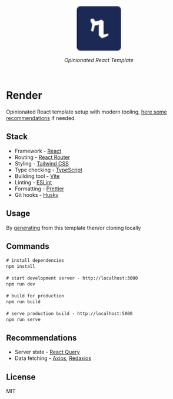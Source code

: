 <br>
<p align="center">
  <a href="https://rendertemplate.vercel.app" target="_blank" rel="noopener noreferrer">
    <img src="./src/assets/icons/logo.svg" alt="Render · Opinionated React Template" width="120"/>
  </a>
</p>
<p align="center"><em>Opinionated React Template</em></p>
<br>

# Render

Opinionated React template setup with modern tooling, [here some recommendations](#recommendations) if needed.

## Stack

- Framework - [React](https://reactjs.org)
- Routing - [React Router](https://reactrouter.com/web)
- Styling - [Tailwind CSS](https://tailwindcss.com)
- Type checking - [TypeScript](https://www.typescriptlang.org)
- Building tool - [Vite](https://vitejs.dev)
- Linting - [ESLint](https://eslint.org)
- Formatting - [Prettier](https://prettier.io)
- Git hooks - [Husky](https://typicode.github.io/husky)

## Usage

By [generating](https://github.com/oedotme/render/generate) from this template then/or cloning locally

## Commands

```shell
# install dependencies
npm install

# start development server · http://localhost:3000
npm run dev

# build for production
npm run build

# serve production build · http://localhost:5000
npm run serve
```

## Recommendations

- Server state - [React Query](https://react-query.tanstack.com)
- Data fetching - [Axios](https://github.com/axios/axios), [Redaxios](https://github.com/developit/redaxios)

## License

MIT
